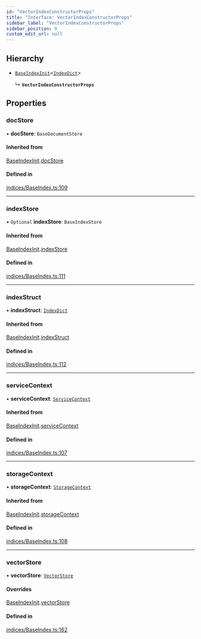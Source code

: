 ```yaml
---
id: "VectorIndexConstructorProps"
title: "Interface: VectorIndexConstructorProps"
sidebar_label: "VectorIndexConstructorProps"
sidebar_position: 0
custom_edit_url: null
---
```


## Hierarchy

- [`BaseIndexInit`](BaseIndexInit.md)<[`IndexDict`](../classes/IndexDict.md)\>

  ↳ **`VectorIndexConstructorProps`**

## Properties

### docStore

• **docStore**: `BaseDocumentStore`

#### Inherited from

[BaseIndexInit](BaseIndexInit.md).[docStore](BaseIndexInit.md#docstore)

#### Defined in

[indices/BaseIndex.ts:109](https://github.com/run-llama/LlamaIndexTS/blob/main/packages/core/src/indices/BaseIndex.ts#L109)

___

### indexStore

• `Optional` **indexStore**: `BaseIndexStore`

#### Inherited from

[BaseIndexInit](BaseIndexInit.md).[indexStore](BaseIndexInit.md#indexstore)

#### Defined in

[indices/BaseIndex.ts:111](https://github.com/run-llama/LlamaIndexTS/blob/main/packages/core/src/indices/BaseIndex.ts#L111)

___

### indexStruct

• **indexStruct**: [`IndexDict`](../classes/IndexDict.md)

#### Inherited from

[BaseIndexInit](BaseIndexInit.md).[indexStruct](BaseIndexInit.md#indexstruct)

#### Defined in

[indices/BaseIndex.ts:112](https://github.com/run-llama/LlamaIndexTS/blob/main/packages/core/src/indices/BaseIndex.ts#L112)

___

### serviceContext

• **serviceContext**: [`ServiceContext`](ServiceContext.md)

#### Inherited from

[BaseIndexInit](BaseIndexInit.md).[serviceContext](BaseIndexInit.md#servicecontext)

#### Defined in

[indices/BaseIndex.ts:107](https://github.com/run-llama/LlamaIndexTS/blob/main/packages/core/src/indices/BaseIndex.ts#L107)

___

### storageContext

• **storageContext**: [`StorageContext`](StorageContext.md)

#### Inherited from

[BaseIndexInit](BaseIndexInit.md).[storageContext](BaseIndexInit.md#storagecontext)

#### Defined in

[indices/BaseIndex.ts:108](https://github.com/run-llama/LlamaIndexTS/blob/main/packages/core/src/indices/BaseIndex.ts#L108)

___

### vectorStore

• **vectorStore**: [`VectorStore`](VectorStore.md)

#### Overrides

[BaseIndexInit](BaseIndexInit.md).[vectorStore](BaseIndexInit.md#vectorstore)

#### Defined in

[indices/BaseIndex.ts:162](https://github.com/run-llama/LlamaIndexTS/blob/main/packages/core/src/indices/BaseIndex.ts#L162)
